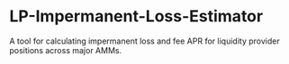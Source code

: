 # LP-Impermanent-Loss-Estimator
A tool for calculating impermanent loss and fee APR for liquidity provider positions across major AMMs.
